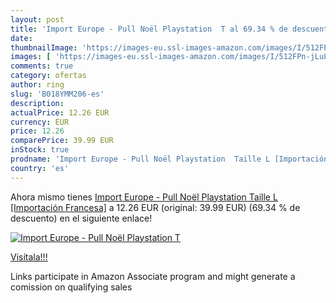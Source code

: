 ```yaml
---
layout: post
title: 'Import Europe - Pull Noël Playstation  T al 69.34 % de descuento'
date: 
thumbnailImage: 'https://images-eu.ssl-images-amazon.com/images/I/512FPn-jLuL._SL200_.jpg'
images: [ 'https://images-eu.ssl-images-amazon.com/images/I/512FPn-jLuL._SL200_.jpg' ]
comments: true
category: ofertas
author: ring
slug: 'B018YMM206-es'
description:
actualPrice: 12.26 EUR
currency: EUR
price: 12.26
comparePrice: 39.99 EUR
inStock: true
prodname: 'Import Europe - Pull Noël Playstation  Taille L [Importación Francesa]'
country: 'es'
---
```


Ahora mismo tienes [Import Europe - Pull Noël Playstation  Taille L [Importación Francesa]](https://www.amazon.es/dp/B018YMM206/?tag=tolees-21) a 12.26 EUR (original: 39.99 EUR) (69.34 %  de descuento) en el siguiente enlace!

[![Import Europe - Pull Noël Playstation  T](https://images-eu.ssl-images-amazon.com/images/I/512FPn-jLuL._SL200_.jpg)](https://www.amazon.es/dp/B018YMM206/?tag=tolees-21)

[Visítala!!!](https://www.amazon.es/dp/B018YMM206/?tag=tolees-21)

Links participate in Amazon Associate program and might generate a comission on qualifying sales
